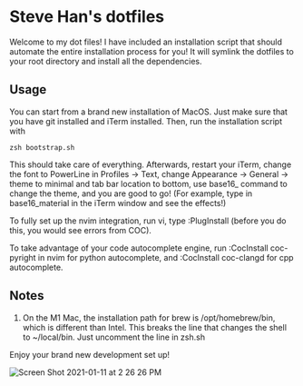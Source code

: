 # Steve Han's dotfiles
Welcome to my dot files! 
I have included an installation script that should automate the entire installation process for you! It will symlink the dotfiles to your root directory and install all the dependencies. 
## Usage
You can start from a brand new installation of MacOS. Just make sure that you have git installed and iTerm installed.
Then, run the installation script with 

```
zsh bootstrap.sh
```

This should take care of everything. Afterwards, restart your iTerm, change the font to PowerLine in Profiles -> Text, change Appearance -> General -> theme to minimal and tab bar location to bottom, use base16_ command to change the theme, and you are good to go! (For example, type in base16_material in the iTerm window and see the effects!)

To fully set up the nvim integration, run vi, type :PlugInstall (before you do this, you would see errors from COC). 

To take advantage of your code autocomplete engine, run :CocInstall coc-pyright in nvim for python autocomplete, and :CocInstall coc-clangd for cpp autocomplete. 

## Notes
1. On the M1 Mac, the installation path for brew is /opt/homebrew/bin, which is different than Intel. This breaks the line that changes the shell to ~/local/bin. Just uncomment the line in zsh.sh

Enjoy your brand new development set up!

![Screen Shot 2021-01-11 at 2 26 26 PM](https://user-images.githubusercontent.com/36038610/104235095-1568ba80-541a-11eb-9248-5d7ee5f5a6e4.png)
